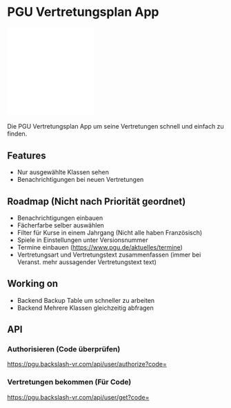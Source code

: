 # PGU Vertretungsplan App

<img src="./assets/pgu.svg" width="200">

Die PGU Vertretungsplan App um seine Vertretungen schnell und einfach zu finden.

## Features

- Nur ausgewählte Klassen sehen
- Benachrichtigungen bei neuen Vertretungen

## Roadmap (Nicht nach Priorität geordnet)
- Benachrichtigungen einbauen
- Fächerfarbe selber auswählen
- Filter für Kurse in einem Jahrgang (Nicht alle haben Französisch)
- Spiele in Einstellungen unter Versionsnummer
- Termine einbauen (https://www.pgu.de/aktuelles/termine)
- Vertretungsart und Vertretungstext zusammenfassen (immer bei Veranst. mehr aussagender Vertretungstext text)

## Working on
- Backend Backup Table um schneller zu arbeiten
- Backend Mehrere Klassen gleichzeitig abfragen

## API
### Authorisieren (Code überprüfen)
https://pgu.backslash-vr.com/api/user/authorize?code=

### Vertretungen bekommen (Für Code)
https://pgu.backslash-vr.com/api/user/get?code=

